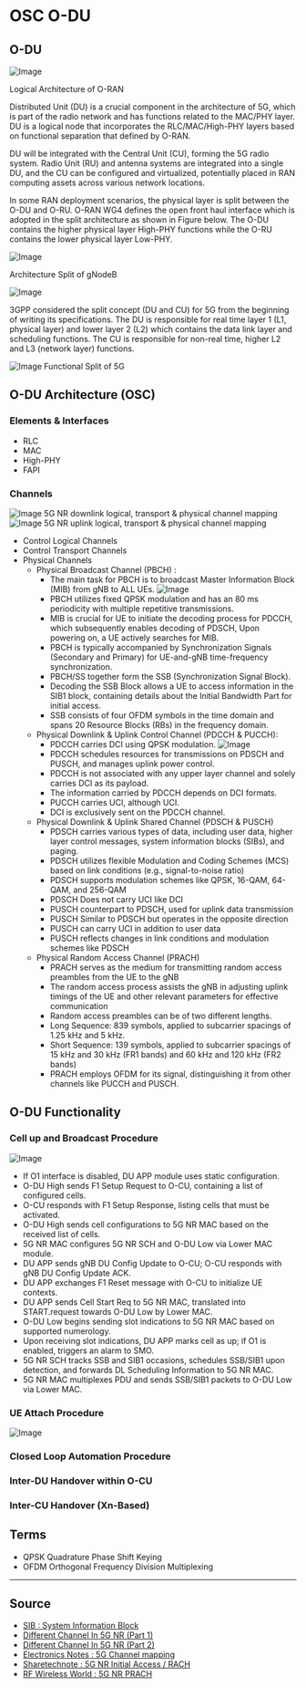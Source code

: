 # OSC O-DU

## O-DU

![Image](https://raw.githubusercontent.com/bmw-ece-ntust/internship/2024-TEEP-24-Reyhan/Images/Logical%20Architecture%20of%20O-RAN.png)

Logical Architecture of O-RAN

Distributed Unit (DU) is a crucial component in the architecture of 5G, which is part of the radio network and has functions related to the MAC/PHY layer. DU is a logical node that incorporates the RLC/MAC/High-PHY layers based on functional separation that defined by O-RAN.

DU will be integrated with the Central Unit (CU), forming the 5G radio system. Radio Unit (RU) and antenna systems are integrated into a single DU, and the CU can be configured and virtualized, potentially placed in RAN computing assets across various network locations.

In some RAN deployment scenarios, the physical layer is split between the O-DU and O-RU. O-RAN WG4 defines the open front haul interface which is adopted in the split architecture as shown in Figure below. The O-DU 
contains the higher physical layer High-PHY functions while the O-RU contains the lower physical layer Low-PHY.

![Image](https://raw.githubusercontent.com/bmw-ece-ntust/internship/2024-TEEP-24-Reyhan/Images/gNodeB.png) 

Architecture Split of gNodeB

![Image](https://raw.githubusercontent.com/bmw-ece-ntust/internship/2024-TEEP-24-Reyhan/Images/O-DU%20Functional%20Blocks.png)

3GPP considered the split concept (DU and CU) for 5G from the beginning of writing its specifications. The DU is responsible for real time layer 1 (L1, physical layer) and lower layer 2 (L2) which contains the data link layer and scheduling functions. The CU is responsible for non-real time, higher L2 and L3 (network layer) functions.

![Image](https://raw.githubusercontent.com/bmw-ece-ntust/internship/2024-TEEP-24-Reyhan/Images/Layer%20Split.jpg) Functional Split of 5G

## O-DU Architecture (OSC)

### Elements & Interfaces
* RLC
* MAC
* High-PHY
* FAPI
### Channels
![Image](https://www.electronics-notes.com/images/5gnr-downlink-data-channel-mapping-01.svg) 
5G NR downlink logical, transport & physical channel mapping
![Image](https://www.electronics-notes.com/images/5gnr-uplink-data-channel-mapping-01.svg) 
5G NR uplink logical, transport & physical channel mapping
* Control Logical Channels
* Control Transport Channels
* Physical Channels
  * Physical Broadcast Channel (PBCH) :
    - The main task for PBCH is to broadcast Master Information Block (MIB) from gNB to ALL UEs.
    ![Image](https://media.licdn.com/dms/image/C5612AQGC-JUw0-5A2Q/article-inline_image-shrink_1500_2232/0/1646707809446?e=1716422400&v=beta&t=BCoLv5VUrAcIHgtsI1DFgc274jrujfuZOkPn9lNnQkE)
    - PBCH utilizes fixed QPSK modulation and has an 80 ms periodicity with multiple repetitive transmissions.
    - MIB is crucial for UE to initiate the decoding process for PDCCH, which subsequently enables decoding of PDSCH, Upon powering on, a UE actively searches for MIB.
    - PBCH is typically accompanied by Synchronization Signals (Secondary and Primary) for UE-and-gNB time-frequency synchronization.
    - PBCH/SS together form the SSB (Synchronization Signal Block).
    - Decoding the SSB Block allows a UE to access information in the SIB1 block, containing details about the Initial Bandwidth Part for initial access.
    - SSB consists of four OFDM symbols in the time domain and spans 20 Resource Blocks (RBs) in the frequency domain.
  * Physical Downlink & Uplink Control Channel (PDCCH & PUCCH):
    - PDCCH carries DCI using QPSK modulation.
    ![Image](https://media.licdn.com/dms/image/C5612AQGCs7XCqLBHRg/article-inline_image-shrink_1500_2232/0/1646707943962?e=1716422400&v=beta&t=f28B-WK68N51vme18s22t3VL2AGnUKUdg_6Vwy5zC-g)
    - PDCCH schedules resources for transmissions on PDSCH and PUSCH, and manages uplink power control.
    - PDCCH is not associated with any upper layer channel and solely carries DCI as its payload.
    - The information carried by PDCCH depends on DCI formats.
    - PUCCH carries UCI, although UCI.
    - DCI is exclusively sent on the PDCCH channel.
  * Physical Downlink & Uplink Shared Channel (PDSCH & PUSCH)
    - PDSCH carries various types of data, including user data, higher layer control messages, system information blocks (SIBs), and paging.
    - PDSCH utilizes flexible Modulation and Coding Schemes (MCS) based on link conditions (e.g., signal-to-noise ratio)
    - PDSCH supports modulation schemes like QPSK, 16-QAM, 64-QAM, and 256-QAM
    - PDSCH Does not carry UCI like DCI
    - PUSCH counterpart to PDSCH, used for uplink data transmission
    - PUSCH Similar to PDSCH but operates in the opposite direction
    - PUSCH can carry UCI in addition to user data
    - PUSCH reflects changes in link conditions and modulation schemes like PDSCH
  * Physical Random Access Channel (PRACH)
    - PRACH serves as the medium for transmitting random access preambles from the UE to the gNB 
    - The random access process assists the gNB in adjusting uplink timings of the UE and other relevant parameters for effective communication
    - Random access preambles can be of two different lengths. 
    - Long Sequence: 839 symbols, applied to subcarrier spacings of 1.25 kHz and 5 kHz. 
    - Short Sequence: 139 symbols, applied to subcarrier spacings of 15 kHz and 30 kHz (FR1 bands) and 60 kHz and 120 kHz (FR2 bands)
    - PRACH employs OFDM for its signal, distinguishing it from other channels like PUCCH and PUSCH.

## O-DU Functionality

### Cell up and Broadcast Procedure
![Image](https://docs.o-ran-sc.org/projects/o-ran-sc-o-du-l2/en/latest/_images/CellUpAndBroadcast.png)

- If O1 interface is disabled, DU APP module uses static configuration.
- O-DU High sends F1 Setup Request to O-CU, containing a list of configured cells.
- O-CU responds with F1 Setup Response, listing cells that must be activated.
- O-DU High sends cell configurations to 5G NR MAC based on the received list of cells.
- 5G NR MAC configures 5G NR SCH and O-DU Low via Lower MAC module.
- DU APP sends gNB DU Config Update to O-CU; O-CU responds with gNB DU Config Update ACK.
- DU APP exchanges F1 Reset message with O-CU to initialize UE contexts.
- DU APP sends Cell Start Req to 5G NR MAC, translated into START.request towards O-DU Low by Lower MAC.
- O-DU Low begins sending slot indications to 5G NR MAC based on supported numerology.
- Upon receiving slot indications, DU APP marks cell as up; if O1 is enabled, triggers an alarm to SMO.
- 5G NR SCH tracks SSB and SIB1 occasions, schedules SSB/SIB1 upon detection, and forwards DL Scheduling Information to 5G NR MAC.
- 5G NR MAC multiplexes PDU and sends SSB/SIB1 packets to O-DU Low via Lower MAC.
### UE Attach Procedure
![Image](https://docs.o-ran-sc.org/projects/o-ran-sc-o-du-l2/en/latest/_images/UeAttach.png)
### Closed Loop Automation Procedure

### Inter-DU Handover within O-CU

### Inter-CU Handover (Xn-Based)

## Terms
- QPSK  Quadrature Phase Shift Keying
- OFDM  Orthogonal Frequency Division Multiplexing 
---
## Source
* [SIB : System Information Block](https://www.linkedin.com/pulse/sib-system-information-block-lte-techlte-world/)
* [Different Channel In 5G NR (Part 1)](https://www.linkedin.com/pulse/different-channels-5g-nr-part-1-shan-jaffry/)
* [Different Channel In 5G NR (Part 2)](https://www.linkedin.com/pulse/different-channels-5g-nr-part-2-shan-jaffry/)
* [Electronics Notes : 5G Channel mapping](https://www.electronics-notes.com/articles/connectivity/5g-mobile-wireless-cellular/data-channels-physical-transport-logical.php)
* [Sharetechnote : 5G NR Initial Access / RACH](https://www.sharetechnote.com/html/5G/5G_RACH.html)
* [RF Wireless World : 5G NR PRACH](https://www.rfwireless-world.com/5G/5G-NR-PRACH.html)
